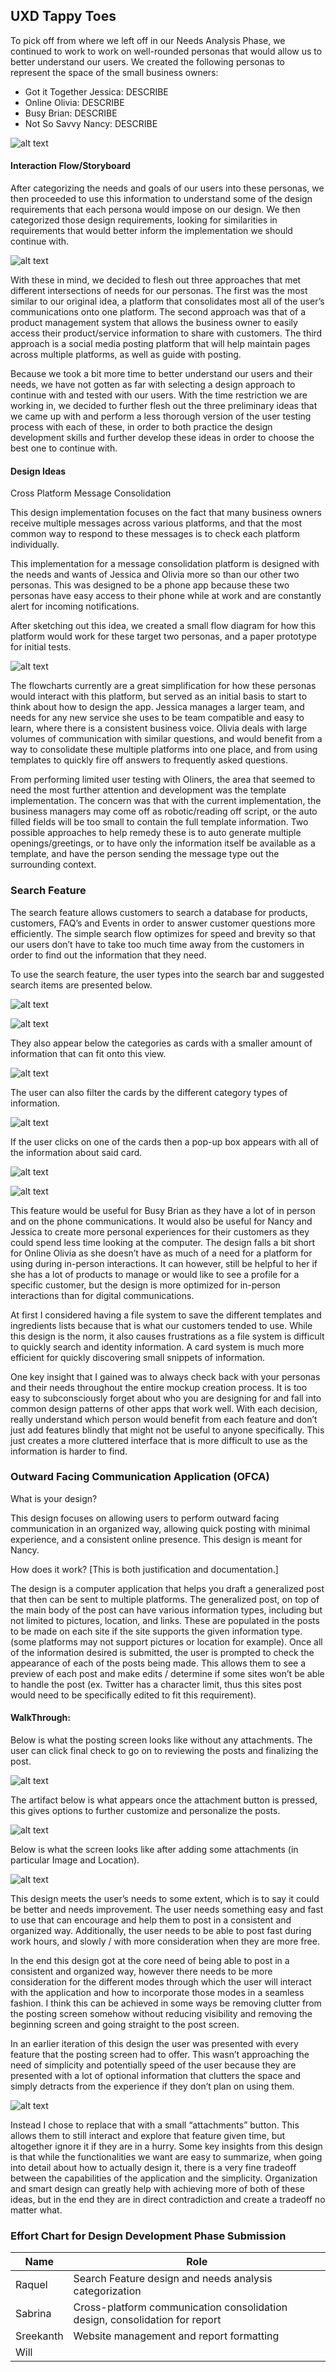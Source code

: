 
## UXD Tappy Toes

To pick off from where we left off in our Needs Analysis Phase, we continued to work to work on well-rounded personas that would allow us to better understand our users. We created the following personas to represent the space of the small business owners:


* Got it Together Jessica: DESCRIBE
* Online Olivia: DESCRIBE
* Busy Brian: DESCRIBE
* Not So Savvy Nancy: DESCRIBE

![alt text](https://github.com/ssreekanth2000/UXD/blob/master/Personas.PNG "Personas")





#### Interaction Flow/Storyboard


After categorizing the needs and goals of our users into these personas, we then proceeded to use this information to understand some of the design requirements that each persona would impose on our design. We then categorized those design requirements, looking for similarities in requirements that would better inform the implementation we should continue with.

![alt text](https://github.com/ssreekanth2000/UXD/blob/master/posts.PNG "Personas")


With these in mind, we decided to flesh out three approaches that met different intersections of needs for our personas. The first was the most similar to our original idea, a platform that consolidates most all of the user’s communications onto one platform. The second approach was that of a product management system that allows the business owner to easily access their product/service information to share with customers. The third approach is a social media posting platform that will help maintain pages across multiple platforms, as well as guide with posting.

Because we took a bit more time to better understand our users and their needs, we have not gotten as far with selecting a design approach to continue with and tested with our users. With the time restriction we are working in, we decided to further flesh out the three preliminary ideas that we came up with and perform a less thorough version of the user testing process with each of these, in order to both practice the design development skills and further develop these ideas in order to choose the best one to continue with.


#### Design Ideas


Cross Platform Message Consolidation

This design implementation focuses on the fact that many business owners receive multiple messages across various platforms, and that the most common way to respond to these messages is to check each platform individually. 


This implementation for a message consolidation platform is designed with the needs and wants of Jessica and Olivia more so than our other two personas. This was designed to be a phone app because these two personas have easy access to their phone while at work and are constantly alert for incoming notifications.

After sketching out this idea, we created a small flow diagram for how this platform would work for these target two personas, and a paper prototype for initial tests.


![alt text](https://github.com/ssreekanth2000/UXD/blob/master/design.PNG "Personas")




The flowcharts currently are a great simplification for how these personas would interact with this platform, but served as an initial basis to start to think about how to design the app. Jessica manages a larger team, and needs for any new service she uses to be team compatible and easy to learn, where there is a consistent business voice. Olivia deals with large volumes of communication with similar questions, and would benefit from a way to consolidate these multiple platforms into one place, and from using templates to quickly fire off answers to frequently asked questions.


From performing limited user testing with Oliners, the area that seemed to need the most further attention and development was the template implementation. The concern was that with the current implementation, the business managers may come off as robotic/reading off script, or the auto filled fields will be too small to contain the full template information. Two possible approaches to help remedy these is to auto generate multiple openings/greetings, or to have only the information itself be available as a template, and have the person sending the message type out the surrounding context. 
 
### Search Feature


The search feature allows customers to search a database for products, customers, FAQ’s and Events in order to answer customer questions more efficiently. The simple search flow optimizes for speed and brevity so that our users don’t have to take too much time away from the customers in order to find out the information that they need.

To use the search feature, the user types into the search bar and suggested search items are presented below.

![alt text](https://github.com/ssreekanth2000/UXD/blob/master/search.PNG "search")

![alt text](https://github.com/ssreekanth2000/UXD/blob/master/search.PNG "search2")




They also appear below the categories as cards with a smaller amount of information that can fit onto this view.


![alt text](https://github.com/ssreekanth2000/UXD/blob/master/search.PNG "search3")

The user can also filter the cards by the different category types of information.

![alt text](https://github.com/ssreekanth2000/UXD/blob/master/search.PNG "search4")


If the user clicks on one of the cards then a pop-up box appears with all of the information about said card.


![alt text](https://github.com/ssreekanth2000/UXD/blob/master/search.PNG "search5")

![alt text](https://github.com/ssreekanth2000/UXD/blob/master/search.PNG "search6")



This feature would be useful for Busy Brian as they have a lot of in person and on the phone communications. It would also be useful for Nancy and Jessica to create more personal experiences for their customers as they could spend less time looking at the computer. The design falls a bit short for Online Olivia as she doesn’t have as much of a need for a platform for using during in-person interactions. It can however, still be helpful to her if she has a lot of products to manage or would like to see a profile for a specific customer, but the design is more optimized for in-person interactions than for digital communications.



At first I considered having a file system to save the different templates and ingredients lists because that is what our customers tended to use. While this design is the norm, it also causes frustrations as a file system is difficult to quickly search and identity information. A card system is much more efficient for quickly discovering small snippets of information.

One key insight that I gained was to always check back with your personas and their needs throughout the entire mockup creation process. It is too easy to subconsciously forget about who you are designing for and fall into common design patterns of other apps that work well. With each decision, really understand which person would benefit from each feature and don’t just add features blindly that might not be useful to anyone specifically. This just creates a more cluttered interface that is more difficult to use as the information is harder to find.

### Outward Facing Communication Application (OFCA)

What is your design?


This design focuses on allowing users to perform outward facing communication in an organized way, allowing quick posting with minimal experience, and a consistent online presence.  This design is meant for Nancy.


How does it work? [This is both justification and documentation.]


The design is a computer application that helps you draft a generalized post that then can be sent to multiple platforms.  The generalized post, on top of the main body of the post can have various information types, including but not limited to pictures, location, and links.  These are populated in the posts to be made on each site if the site supports the given information type.  (some platforms may not support pictures or location for example).  Once all of the information desired is submitted, the user is prompted to check the appearance of each of the posts being made.  This allows them to see a preview of each post and make edits / determine if some sites won’t be able to handle the post (ex. Twitter has a character limit, thus this sites post would need to be specifically edited to fit this requirement).

#### WalkThrough:

Below is what the posting screen looks like without any attachments.  The user can click final check to go on to reviewing the posts and finalizing the post.

![alt text](https://github.com/ssreekanth2000/UXD/blob/master/search.PNG "out1")

The artifact below is what appears once the attachment button is pressed, this gives options to further customize and personalize the posts.

![alt text](https://github.com/ssreekanth2000/UXD/blob/master/search.PNG "out2")

Below is what the screen looks like after adding some attachments (in particular Image and Location).


![alt text](https://github.com/ssreekanth2000/UXD/blob/master/search.PNG "out3")


This design meets the user’s needs to some extent, which is to say it could be better and needs improvement.  The user needs something easy and fast to use that can encourage and help them to post in a consistent and organized way.  Additionally, the user needs to be able to post fast during work hours, and slowly / with more consideration when they are more free.


In the end this design got at the core need of being able to post in a consistent and organized way, however there needs to be more consideration for the different modes through which the user will interact with the application and how to incorporate those modes in a seamless fashion.  I think this can be achieved in some ways be removing clutter from the posting screen somehow without reducing visibility and removing the beginning screen and going straight to the post screen.

In an earlier iteration of this design the user was presented with every feature that the posting screen had to offer.  This wasn’t approaching the need of simplicity and potentially speed of the user because they are presented with a lot of optional information that clutters the space and simply detracts from the experience if they don’t plan on using them. 

![alt text](https://github.com/ssreekanth2000/UXD/blob/master/search.PNG "out4")


Instead I chose to replace that with a small “attachments” button.  This allows them to still interact and explore that feature given time, but altogether ignore it if they are in a hurry.
Some key insights from this design is that while the functionalities we want are easy to summarize, when going into detail about how to actually design it, there is a very fine tradeoff between the capabilities of the application and the simplicity.  Organization and smart design can greatly help with achieving more of both of these ideas, but in the end they are in direct contradiction and create a tradeoff no matter what.



### Effort Chart for Design Development Phase Submission


| Name |  Role          |
|--------|---------------|
|  Raquel      | Search Feature design and needs analysis categorization  |
|  Sabrina |Cross-platform communication consolidation design, consolidation for report|
| Sreekanth |Website management and report formatting |
| Will |        |


